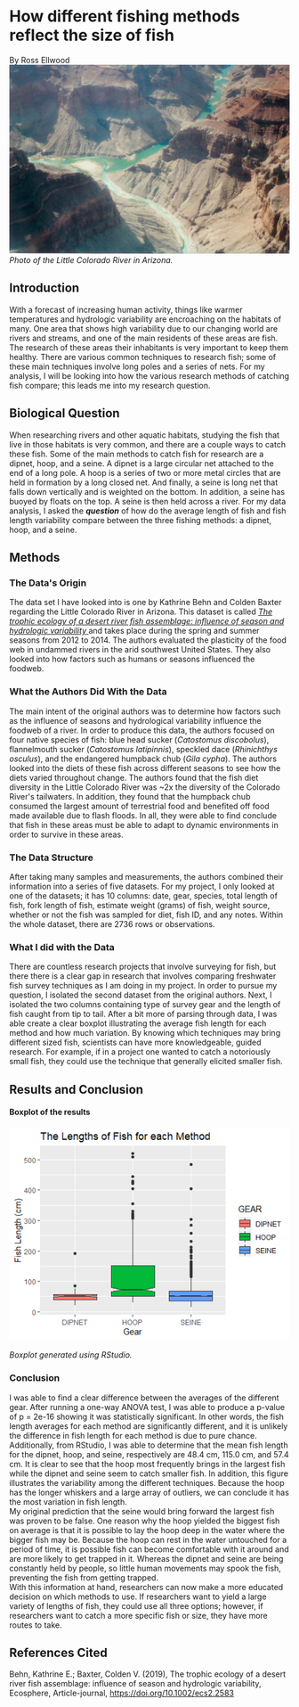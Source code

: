 # How different fishing methods reflect the size of fish
By Ross Ellwood
![The little Colorado River](https://github.com/roel1289/CompBioLabsAndHomework/blob/master/Assignments/Assignment09/littleColoradoRiver.jpg)
*Photo of the Little Colorado River in Arizona.*

## Introduction
With a forecast of increasing human activity, things like warmer temperatures and hydrologic variability are encroaching on the habitats
of many. One area that shows high variability due to 
our changing world are rivers and streams, and one of the main residents of these areas are fish. The research of these 
areas their inhabitants is very important to keep them 
healthy. There are various common techniques to research fish; some of these main techniques involve long poles and a series of nets. 
For my analysis, I will be looking into how the various research methods of catching fish compare; this leads me into my research question. 

## Biological Question
When researching rivers and other aquatic habitats, studying the fish that live
in those habitats is very common, and there are a couple ways to catch these fish. 
Some of the main methods to catch fish for research are a dipnet, hoop, and a seine. A dipnet is a large circular net attached to the end 
of a long pole. A hoop is a series of two or more metal circles that are held in formation by a long closed net. And finally, a seine is long net that
falls down vertically and is weighted on the bottom. In addition, a seine has buoyed by floats on the top. A seine is then held across a river. 
For my data analysis, I asked the ***question*** of how do the average length of fish 
and fish length variability compare between the three fishing methods: a dipnet, hoop, and a seine.

## Methods
### The Data's Origin
The data set I have looked into is one by Kathrine Behn and Colden Baxter regarding the Little Colorado River in Arizona. 
This dataset is called [ _The trophic ecology of a desert river fish assemblage: influence
of season and hydrologic variability_ ](https://datadryad.org/stash/dataset/doi:10.5061/dryad.4q50bp6) and takes place
during the spring and summer seasons from 2012 to 2014.
The authors evaluated the plasticity of the food web in undammed rivers in the arid southwest United States. They also
looked into how factors such as humans or seasons influenced the foodweb.

### What the Authors Did With the Data
The main intent of the original authors was to determine how factors such as the influence of seasons and
hydrological variability influence the foodweb of a river. In order to produce this data, the authors focused on four native
species of fish: blue head sucker (_Catostomus discobolus_), flannelmouth sucker (_Catostomus latipinnis_), speckled dace (_Rhinichthys osculus_), and the endangered humpback chub (_Gila cypha_). The authors looked
into the diets of these fish across different seasons to see how the diets varied throughout change. The authors found that
the fish diet diversity in the Little Colorado River was ~2x the diversity of the Colorado River's tailwaters. In addition, they 
found that the humpback chub consumed the largest amount of terrestrial food and benefited off food made available due to flash 
floods. In all, they were able to find conclude that fish in these areas must be able to adapt to dynamic environments in order to 
survive in these areas. 

### The Data Structure
After taking many samples and measurements, the authors combined their information into a series of five datasets. For my project,
I only looked at one of the datasets; it has 10 columns: date, gear, species, total length of fish, fork length of fish, 
estimate weight (grams) of fish, weight source, whether or not the fish was sampled for diet, fish ID, and any notes. Within the whole 
dataset, there are 2736 rows or observations. 


### What I did with the Data
There are countless research projects that involve surveying for fish, but there there is a 
clear gap in research that involves comparing freshwater fish survey techniques as I am doing in my project.
In order to pursue my question, I isolated the second dataset from the original authors. Next, I isolated
the two columns containing type of survey gear and the length of fish caught from tip to tail. 
After a bit more of parsing through data, I was able create a clear boxplot illustrating 
the average fish length for each method and how much variation. By knowing which techniques may 
bring different sized fish, scientists can have more knowledgeable, guided research. For example, if 
in a project one wanted to catch a notoriously small fish, they could use the technique that generally 
elicited smaller fish. 

## Results and Conclusion

#### Boxplot of the results

<img src="https://github.com/roel1289/CompBioLabsAndHomework/blob/master/Assignments/Assignment09/Rplot3.png" alt="https://github.com/roel1289/CompBioLabsAndHomework/blob/master/Assignments/Assignment09/Rplot3" width="600"/>

*Boxplot generated using RStudio.*

### Conclusion

I was able to find a clear difference between the averages of the different gear. After running a one-way ANOVA test, I was 
able to produce a p-value of p = 2e-16 showing it was statistically significant. In other words, 
the fish length averages for each method are significantly different, and 
it is unlikely the difference in fish length for each method is due to pure chance.\
Additionally, from RStudio, I was able to determine that the mean fish length for the dipnet,
hoop, and seine, respectively are 48.4 cm, 115.0 cm, and 57.4 cm. It is clear to see that the hoop most
frequently brings in the largest fish while the dipnet and seine seem to catch smaller fish. In addition, 
this figure illustrates the variability among the different techniques. Because the hoop has the longer 
whiskers and a large array of outliers, we can conclude it has the most variation in fish length.\
My original prediction that the seine would bring forward the largest fish was proven to be false.
One reason why the hoop yielded the biggest fish on average is that it is possible to lay the hoop deep in the water
where the bigger fish may be. Because the hoop can rest in the water untouched for a period of time, it is possible 
fish can become comfortable with it around and are more likely to get trapped in it. Whereas the dipnet and seine are being constantly
held by people, so little human movements may spook the fish, preventing the fish from getting trapped.\
With this information at hand, researchers can now make a more educated decision on which methods to use. 
If researchers want to yield a large variety of lengths of fish, they could use all three options; however, 
if researchers want to catch a more specific fish or size, they have more routes to take. 




## References Cited
Behn, Kathrine E.; Baxter, Colden V. (2019), The trophic ecology of a desert river fish assemblage: 
influence of season and hydrologic variability, Ecosphere, Article-journal, https://doi.org/10.1002/ecs2.2583
